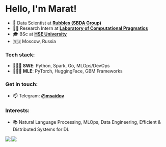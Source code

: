 # Hello, I'm Marat!
- 🔭 Data Scientist at [**Rubbles (SBDA Group)**](https://rubbles.ru/)
- 👨‍🔬 Research Intern at [**Laboratory of Computational Pragmatics**](https://cs.hse.ru/ai/computational-pragmatics/)
- 🎓 BSc at [**HSE University**](https://www.hse.ru/)
- 🇷🇺 Moscow, Russia

### Tech stack:
- 🧑🏻‍💻 **SWE**: Python, Spark, Go, MLOps/DevOps
- 🧑🏻‍💻 **MLE**: PyTorch, HuggingFace, GBM Frameworks

### Get in touch:
- 📫 Telegram: [**@msaidov**](https://t.me/msaidov)

### Interests:

- 📚 Natural Language Processing, MLOps, Data Engineering, Efficient & Distributed Systems for DL

<a href="https://github.com/MaratSaidov"> 
  <img align="left" src="https://github-readme-stats.vercel.app/api?username=MaratSaidov&show_icons=true&count_private=true&theme=tokyonight&hide_border=true&include_all_commits=true"/> 
   <img align="left" src="https://github-readme-stats.vercel.app/api/top-langs/?username=MaratSaidov&hide_border=true&langs_count=3&theme=tokyonight&hide=java,tex,makefile,html"/>
</a>
